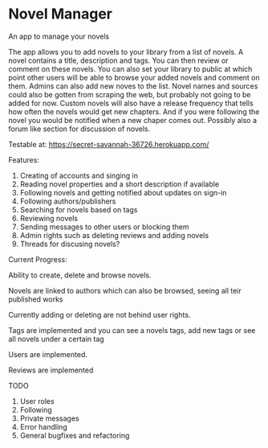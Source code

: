 # Novel Manager
An app to manage your novels

The app allows you to add novels to your library from a list of novels. A novel contains a title, description and tags. You can then review or comment on these novels. You can also set your library to public at which point other users will be able to browse your added novels and comment on them. Admins can also add new noves to the list. Novel names and sources could also be gotten from scraping the web, but probably not going to be added for now. Custom novels will also have a release frequency that tells how often the novels would get new chapters. And if you were following the novel you would be notified when a new chaper comes out. Possibly also a forum like section for discussion of novels.

Testable at: https://secret-savannah-36726.herokuapp.com/

Features:
1. Creating of accounts and singing in
2. Reading novel properties and a short description if available
3. Following novels and getting notified about updates on sign-in
4. Following authors/publishers
5. Searching for novels based on tags
6. Reviewing novels
7. Sending messages to other users or blocking them
8. Admin rights such as deleting reviews and adding novels
9. Threads for discusing novels?

Current Progress:

Ability to create, delete and browse novels.

Novels are linked to authors which can also be browsed, seeing all teir published works

Currently adding or deleting are not behind user rights.

Tags are implemented and you can see a novels tags, add new tags or see all novels under a certain tag

Users are implemented.

Reviews are implemented

TODO
1. User roles
2. Following
3. Private messages
4. Error handling
5. General bugfixes and refactoring
